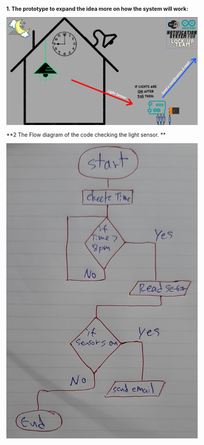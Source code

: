 
**1. The prototype to expand the idea more on how the system will work:** 

![IA-IBDP](diagramIA.png)


**2 The Flow diagram of the code checking the light sensor. **

![IA-IBDP](flow1.png)
